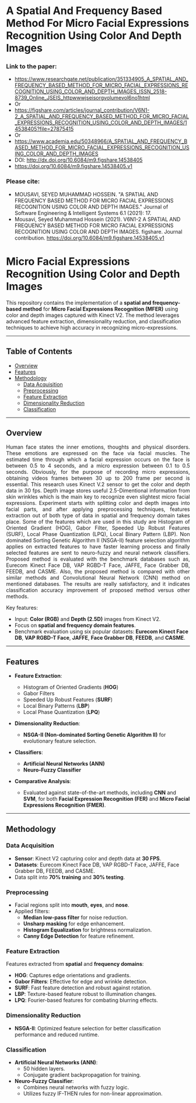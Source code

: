 # A Spatial And Frequency Based Method For Micro Facial Expressions Recognition Using Color And Depth Images

### Link to the paper:
- https://www.researchgate.net/publication/351334905_A_SPATIAL_AND_FREQUENCY_BASED_METHOD_FOR_MICRO_FACIAL_EXPRESSIONS_RECOGNITION_USING_COLOR_AND_DEPTH_IMAGES_ISSN_2518-8739_Online_JSEIS_httpwwwjseisorgvolumevol6no1html
- Or
- https://figshare.com/articles/journal_contribution/V6N1-2_A_SPATIAL_AND_FREQUENCY_BASED_METHOD_FOR_MICRO_FACIAL_EXPRESSIONS_RECOGNITION_USING_COLOR_AND_DEPTH_IMAGES/14538405?file=27875415
- Or
- https://www.academia.edu/50348966/A_SPATIAL_AND_FREQUENCY_BASED_METHOD_FOR_MICRO_FACIAL_EXPRESSIONS_RECOGNITION_USING_COLOR_AND_DEPTH_IMAGES
- DOI: http://dx.doi.org/10.6084/m9.figshare.14538405
- https://doi.org/10.6084/m9.figshare.14538405.v1

### Please cite:
- MOUSAVI, SEYED MUHAMMAD HOSSEIN. "A SPATIAL AND FREQUENCY BASED METHOD FOR MICRO FACIAL EXPRESSIONS RECOGNITION USING COLOR AND DEPTH IMAGES." Journal of Software Engineering & Intelligent Systems 6.1 (2021): 17.
- Mousavi, Seyed Muhammad Hossein (2021). V6N1-2 A SPATIAL AND FREQUENCY BASED METHOD FOR MICRO FACIAL EXPRESSIONS RECOGNITION USING COLOR AND DEPTH IMAGES. figshare. Journal contribution. https://doi.org/10.6084/m9.figshare.14538405.v1

# Micro Facial Expressions Recognition Using Color and Depth Images

This repository contains the implementation of a **spatial and frequency-based method** for **Micro Facial Expressions Recognition (MFER)** using color and depth images captured with Kinect V2. The method leverages advanced feature extraction, dimensionality reduction, and classification techniques to achieve high accuracy in recognizing micro-expressions.

---

## Table of Contents

- [Overview](#overview)
- [Features](#features)
- [Methodology](#methodology)
  - [Data Acquisition](#data-acquisition)
  - [Preprocessing](#preprocessing)
  - [Feature Extraction](#feature-extraction)
  - [Dimensionality Reduction](#dimensionality-reduction)
  - [Classification](#classification)


---

## Overview

<div align="justify">

Human face states the inner emotions, thoughts and physical disorders. These emotions are expressed on the face via facial muscles. The estimated time through which a facial expression occurs on the face is between 0.5 to 4 seconds, and a micro expression between 0.1 to 0.5 seconds. Obviously, for the purpose of recording micro expressions, obtaining videos frames between 30 up to 200 frame per second is essential. This research uses Kinect V.2 sensor to get the color and depth data in 30 fps. Depth image stores useful 2.5-Dimentional information from skin wrinkles which is the main key to recognize even slightest micro facial expressions. Experiment starts with splitting color and depth images into facial parts, and after applying preprocessing techniques, features extraction out of both type of data in spatial and frequency domain takes place. Some of the features which are used in this study are Histogram of Oriented Gradient (HOG), Gabor Filter, Speeded Up Robust Features (SURF), Local Phase Quantization (LPQ), Local Binary Pattern (LBP). Non dominated Sorting Genetic Algorithm II (NSGA-II) feature selection algorithm applies on extracted features to have faster learning process and finally selected features are sent to neuro-fuzzy and neural network classifiers. Proposed method is evaluated with the benchmark databases such as, Eurecom Kinect Face DB, VAP RGBD-T Face, JAFFE, Face Grabber DB, FEEDB, and CASME. Also, the proposed method is compared with other similar methods and Convolutional Neural Network (CNN) method on mentioned databases. The results are really satisfactory, and it indicates classification accuracy improvement of proposed method versus other methods.

</div>

Key features:
- Input: **Color (RGB)** and **Depth (2.5D)** images from Kinect V2.
- Focus on **spatial and frequency domain features**.
- Benchmark evaluation using six popular datasets: **Eurecom Kinect Face DB**, **VAP RGBD-T Face**, **JAFFE**, **Face Grabber DB**, **FEEDB**, and **CASME**.

---

## Features

- **Feature Extraction**: 
  - Histogram of Oriented Gradients (**HOG**)
  - Gabor Filters
  - Speeded Up Robust Features (**SURF**)
  - Local Binary Patterns (**LBP**)
  - Local Phase Quantization (**LPQ**)

- **Dimensionality Reduction**: 
  - **NSGA-II (Non-dominated Sorting Genetic Algorithm II)** for evolutionary feature selection.

- **Classifiers**:
  - **Artificial Neural Networks (ANN)**
  - **Neuro-Fuzzy Classifier**

- **Comparative Analysis**:
  - Evaluated against state-of-the-art methods, including **CNN** and **SVM**, for both **Facial Expression Recognition (FER)** and **Micro Facial Expressions Recognition (FMER)**.

---

## Methodology

### Data Acquisition
- **Sensor**: Kinect V2 capturing color and depth data at **30 FPS**.
- **Datasets**: Eurecom Kinect Face DB, VAP RGBD-T Face, JAFFE, Face Grabber DB, FEEDB, and CASME.
- Data split into **70% training** and **30% testing**.

### Preprocessing
- Facial regions split into **mouth**, **eyes**, and **nose**.
- Applied filters:
  - **Median low-pass filter** for noise reduction.
  - **Unsharp masking** for edge enhancement.
  - **Histogram Equalization** for brightness normalization.
  - **Canny Edge Detection** for feature refinement.

### Feature Extraction
Features extracted from **spatial** and **frequency domains**:
- **HOG**: Captures edge orientations and gradients.
- **Gabor Filters**: Effective for edge and wrinkle detection.
- **SURF**: Fast feature detection and robust against rotation.
- **LBP**: Texture-based feature robust to illumination changes.
- **LPQ**: Fourier-based features for combating blurring effects.

### Dimensionality Reduction
- **NSGA-II**: Optimized feature selection for better classification performance and reduced runtime.

### Classification
- **Artificial Neural Networks (ANN)**:
  - 50 hidden layers.
  - Conjugate gradient backpropagation for training.
- **Neuro-Fuzzy Classifier**:
  - Combines neural networks with fuzzy logic.
  - Utilizes fuzzy IF-THEN rules for non-linear approximation.



